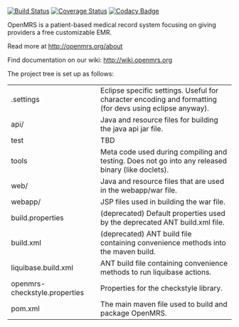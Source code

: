 [![Build Status](https://secure.travis-ci.org/openmrs/openmrs-core.png?branch=master)](https://travis-ci.org/openmrs/openmrs-core) [![Coverage Status](https://coveralls.io/repos/github/openmrs/openmrs-core/badge.svg?branch=master)](https://coveralls.io/github/openmrs/openmrs-core?branch=master)
[![Codacy Badge](https://api.codacy.com/project/badge/Grade/a51303ee46c34775a7c31c8d6016da6b)](https://www.codacy.com/app/openmrs/openmrs-core?utm_source=github.com&amp;utm_medium=referral&amp;utm_content=openmrs/openmrs-core&amp;utm_campaign=Badge_Grade)

OpenMRS is a patient-based medical record system focusing on giving providers a free customizable EMR.

Read more at http://openmrs.org/about

Find documentation on our wiki: http://wiki.openmrs.org

The project tree is set up as follows:

<table>
 <tr>
  <td>.settings</td>
  <td>Eclipse specific settings. Useful for character encoding and formatting (for devs using eclipse anyway).</td>
 </tr>
 <tr>
  <td>api/</td>
  <td>Java and resource files for building the java api jar file.</td>
 </tr>
 <tr>
  <td>test</td>
  <td>TBD</td>
 </tr>
 <tr>
  <td>tools</td>
  <td>Meta code used during compiling and testing. Does not go into any released binary (like doclets).</td>
 </tr>
 <tr>
  <td>web/</td>
  <td>Java and resource files that are used in the webapp/war file.</td>
 </tr>
 <tr>
  <td>webapp/</td>
  <td>JSP files used in building the war file.</td>
 </tr>
 <tr> 
  <td>build.properties</td>
  <td>(deprecated) Default properties used by the deprecated ANT build.xml file.</td>
 </tr>
 <tr>
  <td>build.xml</td>
  <td>(deprecated) ANT build file containing convenience methods into the maven build.</td>
 </tr>
 <tr>
  <td>liquibase.build.xml</td>
  <td>ANT build file containing convenience methods to run liquibase actions.</td>
 </tr>
 <tr>
  <td>openmrs-checkstyle.properties</td>
  <td>Properties for the checkstyle library.</td>
 </tr>
 <tr>
  <td>pom.xml</td>
  <td>The main maven file used to build and package OpenMRS.</td>
 </tr>  
</table>
